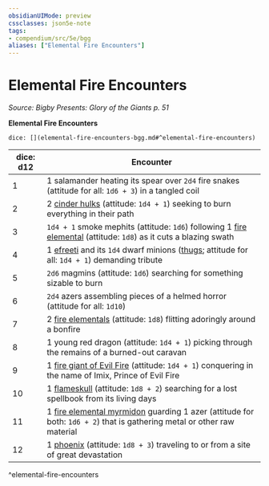 ```yaml
---
obsidianUIMode: preview
cssclasses: json5e-note
tags:
- compendium/src/5e/bgg
aliases: ["Elemental Fire Encounters"]
---
```

# Elemental Fire Encounters
*Source: Bigby Presents: Glory of the Giants p. 51* 

**Elemental Fire Encounters**

`dice: [](elemental-fire-encounters-bgg.md#^elemental-fire-encounters)`

| dice: d12 | Encounter |
|-----------|-----------|
| 1 | 1 salamander heating its spear over `2d4` fire snakes (attitude for all: `1d6 + 3`) in a tangled coil |
| 2 | 2 [cinder hulks](compendium/bestiary/elemental/cinder-hulk-bgg.md) (attitude: `1d4 + 1`) seeking to burn everything in their path |
| 3 | `1d4 + 1` smoke mephits (attitude: `1d6`) following 1 [fire elemental](compendium/bestiary/elemental/fire-elemental.md) (attitude: `1d8`) as it cuts a blazing swath |
| 4 | 1 [efreeti](compendium/bestiary/elemental/efreeti.md) and its `1d4` dwarf minions ([thugs](compendium/bestiary/humanoid/thug.md); attitude for all: `1d4 + 1`) demanding tribute |
| 5 | `2d6` magmins (attitude: `1d6`) searching for something sizable to burn |
| 6 | `2d4` azers assembling pieces of a helmed horror (attitude for all: `1d10`) |
| 7 | 2 [fire elementals](compendium/bestiary/elemental/fire-elemental.md) (attitude: `1d8`) flitting adoringly around a bonfire |
| 8 | 1 young red dragon (attitude: `1d4 + 1`) picking through the remains of a burned-out caravan |
| 9 | 1 [fire giant of Evil Fire](compendium/bestiary/giant/fire-giant-of-evil-fire-bgg.md) (attitude: `1d4 + 1`) conquering in the name of Imix, Prince of Evil Fire |
| 10 | 1 [flameskull](compendium/bestiary/undead/flameskull.md) (attitude: `1d8 + 2`) searching for a lost spellbook from its living days |
| 11 | 1 [fire elemental myrmidon](compendium/bestiary/elemental/fire-elemental-myrmidon-mpmm.md) guarding 1 azer (attitude for both: `1d6 + 2`) that is gathering metal or other raw material |
| 12 | 1 [phoenix](compendium/bestiary/elemental/phoenix-mpmm.md) (attitude: `1d8 + 3`) traveling to or from a site of great devastation |
^elemental-fire-encounters